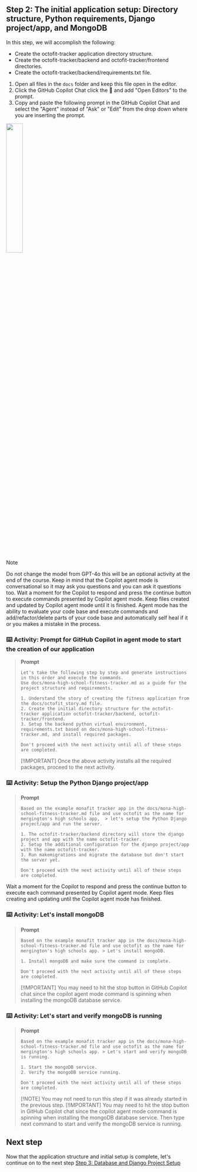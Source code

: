 ## Step 2: The initial application setup: Directory structure, Python requirements, Django project/app, and MongoDB

In this step, we will accomplish the following:

- Create the octofit-tracker application directory structure.
- Create the octofit-tracker/backend and octofit-tracker/frontend directories.
- Create the octofit-tracker/backend/requirements.txt file.

1. Open all files in the `docs` folder and keep this file open in the editor.
2. Click the GitHub Copilot Chat click the :paperclip: and add "Open Editors" to the prompt.
3. Copy and paste the following prompt in the GitHub Copilot Chat and select the "Agent" instead of "Ask" or "Edit" from the drop down where you are inserting the prompt.

<img src="https://github.com/user-attachments/assets/e172f5c0-bc2a-45a9-a301-9af8bfbd6a2e](https://github.com/user-attachments/assets/71493505-626d-4a0e-8a7b-ac0424ae2ddb" width=30% height=30%>

>[!NOTE]
> Do not change the model from GPT-4o this will be an optional activity at the end of the course.
> Keep in mind that the Copilot agent mode is conversational so it may ask you questions and you can ask it questions too.
> Wait a moment for the Copilot to respond and press the continue button to execute commands presented by Copilot agent mode.
> Keep files created and updated by Copilot agent mode until it is finished.
> Agent mode has the ability to evaluate your code base and execute commands and add/refactor/delete parts of your code base and automatically self heal if it or you makes a mistake in the process.

### :keyboard: Activity: Prompt for GitHub Copilot in agent mode to start the creation of our application

> **Prompt**
>
> ```prompt
> Let's take the following step by step and generate instructions in this order and execute the commands.
> Use docs/mona-high-school-fitness-tracker.md as a guide for the project structure and requirements.
>
> 1. Understand the story of creating the fitness application from the docs/octofit_story.md file.
> 2. Create the initial directory structure for the octofit-tracker application octofit-tracker/backend, octofit-tracker/frontend.
> 3. Setup the backend python virtual environment, requirements.txt based on docs/mona-high-school-fitness-tracker.md, and install required packages.
>
> Don't proceed with the next activity until all of these steps are completed.
>```
>
> [!IMPORTANT]
> Once the above activity installs all the required packages, proceed to the next activity.

### :keyboard: Activity: Setup the Python Django project/app

> **Prompt**
>
> ```prompt
> Based on the example monafit tracker app in the docs/mona-high-school-fitness-tracker.md file and use octofit as the name for mergington's high schools app,  > let's setup the Python Django project/app and run the server.
>
> 1. The octofit-tracker/backend directory will store the django project and app with the name octofit-tracker.
> 2. Setup the additional configuration for the django project/app with the name octofit-tracker.
> 3. Run makemigrations and migrate the database but don't start the server yet.
>
> Don't proceed with the next activity until all of these steps are completed.
>```

Wait a moment for the Copilot to respond and press the continue button to execute each command presented by Copilot agent mode.
Keep files creating and updating until the Copilot agent mode has finished.

### :keyboard: Activity: Let's install mongoDB

> **Prompt**
>
> ```prompt
> Based on the example monafit tracker app in the docs/mona-high-school-fitness-tracker.md file and use octofit as the name for mergington's high schools app. > Let's install mongoDB.
>
> 1. Install mongoDB and make sure the command is complete.
>
> Don't proceed with the next activity until all of these steps are completed.
>```
>
> [!IMPORTANT]
> You may need to hit the stop button in GitHub Copilot chat since the copilot agent mode command is spinning when installing the mongoDB database service.

### :keyboard: Activity: Let's start and verify mongoDB is running

> **Prompt**
>
> ```prompt
> Based on the example monafit tracker app in the docs/mona-high-school-fitness-tracker.md file and use octofit as the name for mergington's high schools app. > Let's start and verify mongoDB is running.
>
> 1. Start the mongoDB service.
> 2. Verify the mongoDB service running.
>
> Don't proceed with the next activity until all of these steps are completed.
>```
>
> [!NOTE]
> You may not need to run this step if it was already started in the previous step.
> [!IMPORTANT]
> You may need to hit the stop button in GitHub Copilot chat since the copilot agent mode command is spinning when installing the mongoDB database service. Then type next command to start and verify the mongoDB service is running.

## Next step

Now that the application structure and initial setup is complete, let's continue on to the next step [Step 3: Database and Django Project Setup](./3_database_django_project_setup.md)
